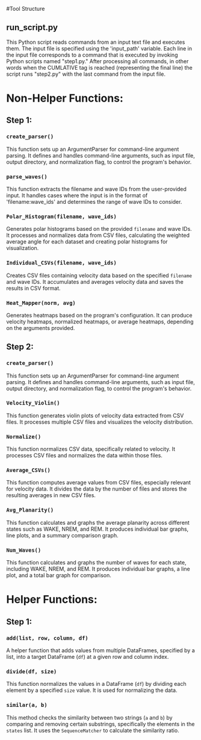 #Tool Structure

## run_script.py

This Python script reads commands from an input text file and executes them. The input file is specified using the 'input_path' variable. Each line in the input file corresponds to a command that is executed by invoking Python scripts named "step1.py." After processing all commands, in other words when the CUMLATIVE tag is reached (representing the final line) the script runs "step2.py" with the last command from the input file.




# Non-Helper Functions:
## Step 1:
### `create_parser()`
This function sets up an ArgumentParser for command-line argument parsing. It defines and handles command-line arguments, such as input file, output directory, and normalization flag, to control the program's behavior.

### `parse_waves()`
This function extracts the filename and wave IDs from the user-provided input. It handles cases where the input is in the format of 'filename:wave_ids' and determines the range of wave IDs to consider.

### `Polar_Histogram(filename, wave_ids)`
Generates polar histograms based on the provided `filename` and wave IDs. It processes and normalizes data from CSV files, calculating the weighted average angle for each dataset and creating polar histograms for visualization.

### `Individual_CSVs(filename, wave_ids)`
Creates CSV files containing velocity data based on the specified `filename` and wave IDs. It accumulates and averages velocity data and saves the results in CSV format.

### `Heat_Mapper(norm, avg)`
Generates heatmaps based on the program's configuration. It can produce velocity heatmaps, normalized heatmaps, or average heatmaps, depending on the arguments provided.

## Step 2:
### `create_parser()`
This function sets up an ArgumentParser for command-line argument parsing. It defines and handles command-line arguments, such as input file, output directory, and normalization flag, to control the program's behavior.

### `Velocity_Violin()`
This function generates violin plots of velocity data extracted from CSV files. It processes multiple CSV files and visualizes the velocity distribution.

### `Normalize()`
This function normalizes CSV data, specifically related to velocity. It processes CSV files and normalizes the data within those files.

### `Average_CSVs()`
This function computes average values from CSV files, especially relevant for velocity data. It divides the data by the number of files and stores the resulting averages in new CSV files.

### `Avg_Planarity()`
This function calculates and graphs the average planarity across different states such as WAKE, NREM, and REM. It produces individual bar graphs, line plots, and a summary comparison graph.

### `Num_Waves()`
This function calculates and graphs the number of waves for each state, including WAKE, NREM, and REM. It produces individual bar graphs, a line plot, and a total bar graph for comparison.



# Helper Functions:
## Step 1:
### `add(list, row, column, df)`
A helper function that adds values from multiple DataFrames, specified by a list, into a target DataFrame (`df`) at a given row and column index.

### `divide(df, size)`
This function normalizes the values in a DataFrame (`df`) by dividing each element by a specified `size` value. It is used for normalizing the data.

### `similar(a, b)`
This method checks the similarity between two strings (`a` and `b`) by comparing and removing certain substrings, specifically the elements in the `states` list. It uses the `SequenceMatcher` to calculate the similarity ratio.
